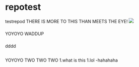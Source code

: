 # repotest
testrepod
THERE IS MORE TO THIS THAN MEETS THE EYE!
![]({{site.baseurl}}//DSC03715.jpg)

###
YOYOYO WADDUP
###

dddd

##
YOYOYO TWO TWO TWO
1.what is this
1.lol
-hahahaha

